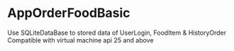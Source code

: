 # AppOrderFoodBasic
Use SQLiteDataBase to stored data of UserLogin, FoodItem & HistoryOrder
Compatible with virtual machine api 25 and above
